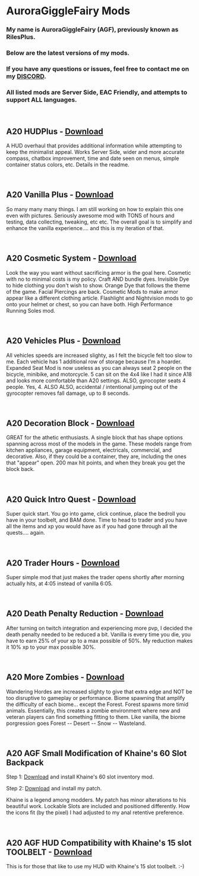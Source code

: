 # AuroraGiggleFairy Mods

### My name is AuroraGiggleFairy (AGF), previously known as RilesPlus.

### Below are the latest versions of my mods.

### If you have any questions or issues, feel free to contact me on my [DISCORD](https://discord.gg/Vm5eyW6N4r).

### All listed mods are Server Side, EAC Friendly, and attempts to support ALL languages.

<p>&nbsp;</p>

## **A20 HUDPlus** - [Download](https://github.com/AuroraGiggleFairy/AuroraGiggleFairy.github.io/raw/main/AGF-A20HUDPlus1.4.1.zip)

A HUD overhaul that provides additional information while attempting to keep the minimalist appeal. Works Server Side, wider and more accurate compass, chatbox improvement, time and date seen on menus, simple container status colors, etc. Details in the readme.


<p>&nbsp;</p>

## **A20 Vanilla Plus** - [Download](https://github.com/AuroraGiggleFairy/AuroraGiggleFairy.github.io/raw/main/AGF-A20VanillaPlus3.2.1.zip)

So many many many things. I am still working on how to explain this one even with pictures. Seriously awesome mod with TONS of hours and testing, data collecting, tweaking, etc etc. The overall goal is to simplify and enhance the vanilla experience.... and this is my iteration of that.

<p>&nbsp;</p>

## **A20 Cosmetic System** - [Download](https://github.com/AuroraGiggleFairy/AuroraGiggleFairy.github.io/raw/main/AGF-A20CosmeticSystem1.1.1.zip)

Look the way you want without sacrificing armor is the goal here. Cosmetic with no to minimal costs is my policy. Craft AND bundle dyes. Invisible Dye to hide clothing you don't wish to show. Orange Dye that follows the theme of the game. Facial Piercings are back. Cosmetic Mods to make armor appear like a different clothing article. Flashlight and Nightvision mods to go onto your helmet or chest, so you can have both. High Performance Running Soles mod.

<p>&nbsp;</p>

## **A20 Vehicles Plus** - [Download](https://github.com/AuroraGiggleFairy/AuroraGiggleFairy.github.io/raw/main/AGF-A20VehiclesPlus1.1.1.zip)

All vehicles speeds are increased slighty, as I felt the bicycle felt too slow to me. Each vehicle has 1 additional row of storage because I'm a hoarder. Expanded Seat Mod is now useless as you can always seat 2 people on the bicycle, minibike, and motorcycle. 5 can sit on the 4x4 like I had it since A18 and looks more comfortable than A20 settings. ALSO, gyrocopter seats 4 people. Yes, 4. ALSO ALSO, accidental / intentional jumping out of the gyrocopter removes fall damage, up to 8 seconds.

<p>&nbsp;</p>

## **A20 Decoration Block** - [Download](https://github.com/AuroraGiggleFairy/AuroraGiggleFairy.github.io/raw/main/AGF-A20DecoBlock1.00.zip)

GREAT for the athetic enthusiasts. A single block that has shape options spanning across most of the models in the game. These models range from kitchen appliances, garage equipment, electricals, commercial, and decorative. Also, if they could be a container, they are, including the ones that "appear" open. 200 max hit points, and when they break you get the block back.

<p>&nbsp;</p>

## **A20 Quick Intro Quest** - [Download](https://github.com/AuroraGiggleFairy/AuroraGiggleFairy.github.io/raw/main/AGF-A20QuickIntroQuest1.01.zip)

Super quick start. You go into game, click continue, place the bedroll you have in your toolbelt, and BAM done. Time to head to trader and you have all the items and xp you would have as if you had gone through all the quests.... again.

<p>&nbsp;</p>

## **A20 Trader Hours** - [Download](https://github.com/AuroraGiggleFairy/AuroraGiggleFairy.github.io/raw/main/AGF-TraderHours1.00.zip)

Super simple mod that just makes the trader opens shortly after morning actually hits, at 4:05 instead of vanilla 6:05.

<p>&nbsp;</p>

## **A20 Death Penalty Reduction** - [Download](https://github.com/AuroraGiggleFairy/AuroraGiggleFairy.github.io/raw/main/AGF-A20DeathPenaltyEdit1.0.0.zip)

After turning on twitch integration and experiencing more pvp, I decided the death penalty needed to be reduced a bit. Vanilla is every time you die, you have to earn 25% of your xp to a max possible of 50%. My reduction makes it 10% xp to your max possible 30%.

<p>&nbsp;</p>

## **A20 More Zombies** - [Download](https://github.com/AuroraGiggleFairy/AuroraGiggleFairy.github.io/raw/main/AGF-MoreZombies1.0.0.zip)

Wandering Hordes are increased slighty to give that extra edge and NOT be too disruptive to gameplay or performance. Biome spawning that amplify the difficulty of each biome... except the Forest. Forest spawns more timid animals. Essentially, this creates a zombie environment where new and veteran players can find something fitting to them. Like vanilla, the biome porgression goes Forest -- Desert -- Snow -- Wasteland.

<p>&nbsp;</p>

## **A20 AGF Small Modification of Khaine's 60 Slot Backpack**
Step 1: [Download](https://minhaskamal.github.io/DownGit/#/home?url=https:%2F%2Fgithub.com%2FKhaineGB%2FKhaineA20ModletsXML%2Ftree%2Fmain%2FKHA20-60BBM) and install Khaine's 60 slot inventory mod.

Step 2: [Download](https://github.com/AuroraGiggleFairy/AuroraGiggleFairy.github.io/raw/main/KHA20-60BBM-AGFPatch1.0.0.zip) and install my patch.

Khaine is a legend among modders. My patch has minor alterations to his beautiful work. Lockable Slots are included and positioned differently. How the icons fit (by the pixel) I had adjusted to my anal retentive preference.

<p>&nbsp;</p>

## **A20 AGF HUD Compatibility with Khaine's 15 slot TOOLBELT** - [Download](https://github.com/AuroraGiggleFairy/AuroraGiggleFairy.github.io/raw/main/KHA20-z15SlotCompAGFHUD.zip)

This is for those that like to use my HUD with Khaine's 15 slot toolbelt. :-)
